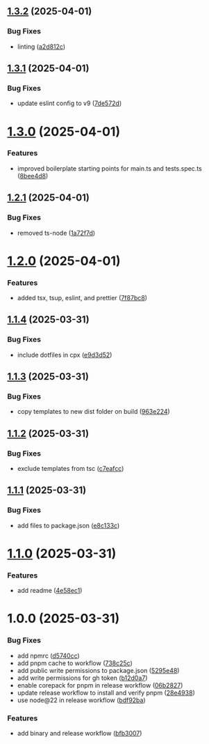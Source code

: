 ## [1.3.2](https://github.com/sprout-lab/grow/compare/v1.3.1...v1.3.2) (2025-04-01)


### Bug Fixes

* linting ([a2d812c](https://github.com/sprout-lab/grow/commit/a2d812cb4ab2ac147d45b182b321f192b39ed922))

## [1.3.1](https://github.com/sprout-lab/grow/compare/v1.3.0...v1.3.1) (2025-04-01)


### Bug Fixes

* update eslint config to v9 ([7de572d](https://github.com/sprout-lab/grow/commit/7de572d7c6a1a3d690b7ec08cc183258507c9d9c))

# [1.3.0](https://github.com/sprout-lab/grow/compare/v1.2.1...v1.3.0) (2025-04-01)


### Features

* improved boilerplate starting points for main.ts and tests.spec.ts ([8bee4d8](https://github.com/sprout-lab/grow/commit/8bee4d8fbffb8b392e980366a9d160f3c31df0a5))

## [1.2.1](https://github.com/sprout-lab/grow/compare/v1.2.0...v1.2.1) (2025-04-01)


### Bug Fixes

* removed ts-node ([1a72f7d](https://github.com/sprout-lab/grow/commit/1a72f7dd6e15bf1f0e82a7a41d8d447e06497603))

# [1.2.0](https://github.com/sprout-lab/grow/compare/v1.1.4...v1.2.0) (2025-04-01)


### Features

* added tsx, tsup, eslint, and prettier ([7f87bc8](https://github.com/sprout-lab/grow/commit/7f87bc87439016de9e8e7f393857dbb59c52402f))

## [1.1.4](https://github.com/sprout-lab/grow/compare/v1.1.3...v1.1.4) (2025-03-31)


### Bug Fixes

* include dotfiles in cpx ([e9d3d52](https://github.com/sprout-lab/grow/commit/e9d3d5236d30263ccaaee649012a66425e315b9b))

## [1.1.3](https://github.com/sprout-lab/grow/compare/v1.1.2...v1.1.3) (2025-03-31)


### Bug Fixes

* copy templates to new dist folder on build ([963e224](https://github.com/sprout-lab/grow/commit/963e22415a0dcb97306e3c79524043f5f2de66a9))

## [1.1.2](https://github.com/sprout-lab/grow/compare/v1.1.1...v1.1.2) (2025-03-31)


### Bug Fixes

* exclude templates from tsc ([c7eafcc](https://github.com/sprout-lab/grow/commit/c7eafcc4ac14bbe363ce5b19d112104d7e5bdf63))

## [1.1.1](https://github.com/sprout-lab/grow/compare/v1.1.0...v1.1.1) (2025-03-31)


### Bug Fixes

* add files to package.json ([e8c133c](https://github.com/sprout-lab/grow/commit/e8c133c7879752cfd9972b29c0f2d2ca742d476f))

# [1.1.0](https://github.com/sprout-lab/grow/compare/v1.0.0...v1.1.0) (2025-03-31)


### Features

* add readme ([4e58ec1](https://github.com/sprout-lab/grow/commit/4e58ec1c556bd74a37a2e9ff957b08aa6007a1f4))

# 1.0.0 (2025-03-31)


### Bug Fixes

* add npmrc ([d5740cc](https://github.com/sprout-lab/grow/commit/d5740ccd01ad377dceb7fef8bb3b6b5dd16bcec9))
* add pnpm cache to workflow ([738c25c](https://github.com/sprout-lab/grow/commit/738c25ce99fbef680b3ce08aa13058d5fa25f2f4))
* add public write permissions to package.json ([5295e48](https://github.com/sprout-lab/grow/commit/5295e48dcec2ac65bf6385e240b5abb8e81ca663))
* add write permissions for gh token ([b12d0a7](https://github.com/sprout-lab/grow/commit/b12d0a77a3ba58d0fafb7e5215a553af690a6d71))
* enable corepack for pnpm in release workflow ([06b2827](https://github.com/sprout-lab/grow/commit/06b28277b2a5e4135ef15be8b51414b02802f01b))
* update release workflow to install and verify pnpm ([28e4938](https://github.com/sprout-lab/grow/commit/28e4938909c8fda0c2b519d2d4dbf1a353f388bd))
* use node@22 in release workflow ([bdf92ba](https://github.com/sprout-lab/grow/commit/bdf92ba0b0be934c095e0c8bd243af7c9213ca7a))


### Features

* add binary and release workflow ([bfb3007](https://github.com/sprout-lab/grow/commit/bfb30074e7f977a4093f01fa330168824156b421))
